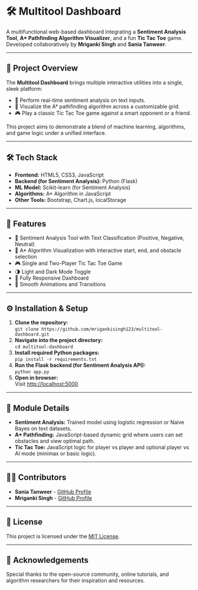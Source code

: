 <h1>🛠️ Multitool Dashboard</h1>
    <p>
        A multifunctional web-based dashboard integrating a <strong>Sentiment Analysis Tool</strong>, 
        <strong>A* Pathfinding Algorithm Visualizer</strong>, and a fun <strong>Tic Tac Toe</strong> game.<br>
        Developed collaboratively by <strong>Mriganki Singh</strong> and <strong>Sania Tanweer</strong>.
    </p>

   <hr>

  <h2>🚀 Project Overview</h2>
    <p>The <strong>Multitool Dashboard</strong> brings multiple interactive utilities into a single, sleek platform:</p>
    <ul>
        <li>📝 Perform real-time sentiment analysis on text inputs.</li>
        <li>🧭 Visualize the A* pathfinding algorithm across a customizable grid.</li>
        <li>🎮 Play a classic Tic Tac Toe game against a smart opponent or a friend.</li>
    </ul>
    <p>This project aims to demonstrate a blend of machine learning, algorithms, and game logic under a unified interface.</p>

   <hr>

   <h2>🛠️ Tech Stack</h2>
    <ul>
        <li><strong>Frontend:</strong> HTML5, CSS3, JavaScript</li>
        <li><strong>Backend (for Sentiment Analysis):</strong> Python (Flask)</li>
        <li><strong>ML Model:</strong> Scikit-learn (for Sentiment Analysis)</li>
        <li><strong>Algorithms:</strong> A* Algorithm in JavaScript</li>
        <li><strong>Other Tools:</strong> Bootstrap, Chart.js, localStorage</li>
    </ul>
    <hr>

   <h2>📂 Features</h2>
    <ul>
        <li>📝 Sentiment Analysis Tool with Text Classification (Positive, Negative, Neutral)</li>
        <li>🧭 A* Algorithm Visualization with interactive start, end, and obstacle selection</li>
        <li>🎮 Single and Two-Player Tic Tac Toe Game</li>
        <li>🌗 Light and Dark Mode Toggle</li>
        <li>📱 Fully Responsive Dashboard</li>
        <li>🎨 Smooth Animations and Transitions</li>
    </ul>
    <hr>

  <h2>⚙️ Installation & Setup</h2>
    <ol>
        <li><strong>Clone the repository:</strong><br>
            <code>git clone https://github.com/mrigankisingh123/multitool-dashboard.git</code>
        </li>
        <li><strong>Navigate into the project directory:</strong><br>
            <code>cd multitool-dashboard</code>
        </li>
        <li><strong>Install required Python packages:</strong><br>
            <code>pip install -r requirements.txt</code>
        </li>
        <li><strong>Run the Flask backend (for Sentiment Analysis API):</strong><br>
            <code>python app.py</code>
        </li>
        <li><strong>Open in browser:</strong><br>
            Visit <a href="http://localhost:5000" target="_blank">http://localhost:5000</a>
        </li>
    </ol>

  <hr>

  <h2>🔎 Module Details</h2>
    <ul>
        <li><strong>Sentiment Analysis:</strong> Trained model using logistic regression or Naive Bayes on text datasets.</li>
        <li><strong>A* Pathfinding:</strong> JavaScript-based dynamic grid where users can set obstacles and view optimal path.</li>
        <li><strong>Tic Tac Toe:</strong> JavaScript logic for player vs player and optional player vs AI mode (minimax or basic logic).</li>
    </ul>

  <hr>

  <h2>👨‍💻 Contributors</h2>
    <ul>
        <li><strong>Sania Tanweer</strong> - <a href="https://github.com/saniatanweer29" target="_blank">GitHub Profile</a></li>
        <li><strong>Mriganki Singh</strong> - <a href="https://github.com/mrigankisingh123" target="_blank">GitHub Profile</a></li>
    </ul>

   <hr>

   <h2>📜 License</h2>
    <p>This project is licensed under the <a href="#">MIT License</a>.</p>

   <hr>

   <h2>🙏 Acknowledgements</h2>
    <p>Special thanks to the open-source community, online tutorials, and algorithm researchers for their inspiration and resources.</p>
